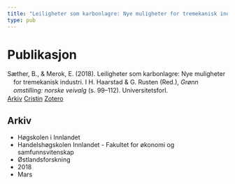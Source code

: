 ```yaml
---
title: "Leiligheter som karbonlagre: Nye muligheter for tremekanisk industri"
type: pub
---
```

<h1>Publikasjon</h1>
<article id="csl-bib-container-PD8VYPYA" class="csl-bib-container">
  <div class="csl-bib-body" style="line-height: 1.35; padding-left: 1em; text-indent:-1em;">
  <div class="csl-entry">S&#xE6;ther, B., &amp; Merok, E. (2018). Leiligheter som karbonlagre: Nye muligheter for tremekanisk industri. I H. Haarstad &amp; G. Rusten (Red.), <i>Gr&#xF8;nn omstilling: norske veivalg</i> (s. 99&#x2013;112). Universitetsforl.</div>
</div>
  <div class="csl-bib-buttons">
    <a href="#taxonomy-article-PD8VYPYA" class="csl-bib-button">Arkiv</a>
    <a href="https://app.cristin.no/results/show.jsf?id=1573712" alt="Cristin URL" class="csl-bib-button">Cristin</a>
    <a href="http://zotero.org/groups/5022929/items/PD8VYPYA" alt="Zotero URL" class="csl-bib-button">Zotero</a>
  </div>
  <div id="csl-bib-meta-container-PD8VYPYA"></div>
</article>
<div id="csl-bib-meta-PD8VYPYA" class="csl-bib-meta">
  <article id="taxonomy-article-PD8VYPYA" class="taxonomy-article">
    <h1>Arkiv</h1>
    <ul>
      <li>Høgskolen i Innlandet</li>
      <li>Handelshøgskolen Innlandet - Fakultet for økonomi og samfunnsvitenskap</li>
      <li>Østlandsforskning</li>
      <li>2018</li>
      <li>Mars</li>
    </ul>
  </article>
</div>
